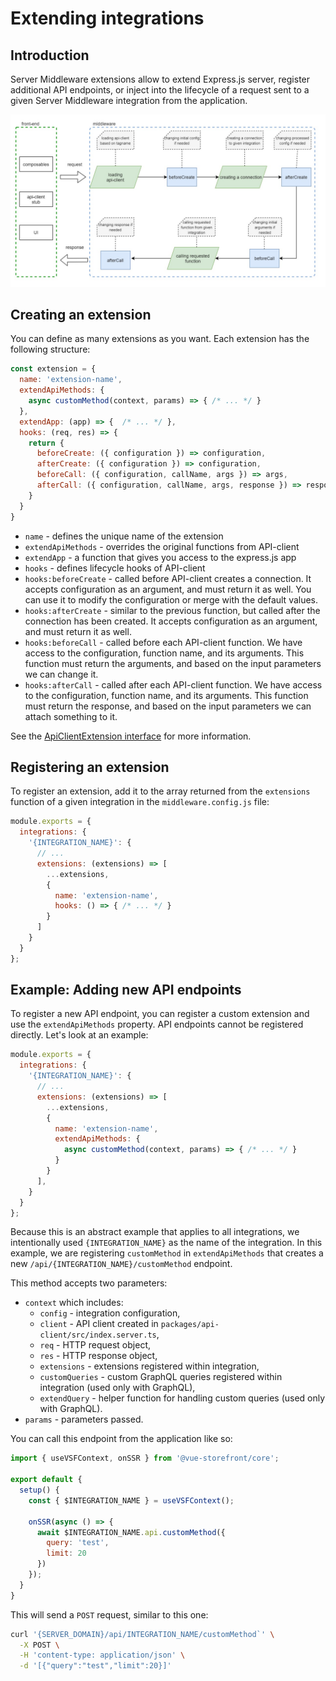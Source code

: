 # Extending integrations

## Introduction

Server Middleware extensions allow to extend Express.js server, register additional API endpoints, or inject into the lifecycle of a request sent to a given Server Middleware integration from the application.

<center>
  <img src="../images/middleware-extensions.jpg" alt="Middleware Extensions" />
</center>

## Creating an extension

You can define as many extensions as you want. Each extension has the following structure:

```js
const extension = {
  name: 'extension-name',
  extendApiMethods: {
    async customMethod(context, params) => { /* ... */ }
  },
  extendApp: (app) => {  /* ... */ },
  hooks: (req, res) => {
    return {
      beforeCreate: ({ configuration }) => configuration,
      afterCreate: ({ configuration }) => configuration,
      beforeCall: ({ configuration, callName, args }) => args,
      afterCall: ({ configuration, callName, args, response }) => response
    }
  }
}
```

- `name` - defines the unique name of the extension
- `extendApiMethods` - overrides the original functions from API-client
- `extendApp` - a function that gives you access to the express.js app
- `hooks` - defines lifecycle hooks of API-client
- `hooks:beforeCreate` - called before API-client creates a connection. It accepts configuration as an argument, and must return it as well. You can use it to modify the configuration or merge with the default values.
- `hooks:afterCreate` - similar to the previous function, but called after the connection has been created. It accepts configuration as an argument, and must return it as well.
- `hooks:beforeCall` - called before each API-client function. We have access to the configuration, function name, and its arguments. This function must return the arguments, and based on the input parameters we can change it.
- `hooks:afterCall` - called after each API-client function. We have access to the configuration, function name, and its arguments. This function must return the response, and based on the input parameters we can attach something to it.

See the [ApiClientExtension interface](/reference/api/core.apiclientextension.html) for more information.

## Registering an extension

To register an extension, add it to the array returned from the `extensions` function of a given integration in the `middleware.config.js` file:

```js
module.exports = {
  integrations: {
    '{INTEGRATION_NAME}': {
      // ...
      extensions: (extensions) => [
        ...extensions,
        {
          name: 'extension-name',
          hooks: () => { /* ... */ }
        }
      ]
    }
  }
};
```

## Example: Adding new API endpoints

To register a new API endpoint, you can register a custom extension and use the `extendApiMethods` property. API endpoints cannot be registered directly. Let's look at an example:

```js
module.exports = {
  integrations: {
    '{INTEGRATION_NAME}': {
      // ...
      extensions: (extensions) => [
        ...extensions,
        {
          name: 'extension-name',
          extendApiMethods: {
            async customMethod(context, params) => { /* ... */ }
          }
        }
      ],
    }
  }
};
```

Because this is an abstract example that applies to all integrations, we intentionally used `{INTEGRATION_NAME}` as the name of the integration. In this example, we are registering `customMethod` in `extendApiMethods` that creates a new `/api/{INTEGRATION_NAME}/customMethod` endpoint.

This method accepts two parameters:

- `context` which includes:
  - `config` - integration configuration,
  - `client` - API client created in `packages/api-client/src/index.server.ts`,
  - `req` - HTTP request object,
  - `res` - HTTP response object,
  - `extensions` - extensions registered within integration,
  - `customQueries` - custom GraphQL queries registered within integration (used only with GraphQL),
  - `extendQuery` - helper function for handling custom queries (used only with GraphQL).
- `params` - parameters passed.

You can call this endpoint from the application like so:

```javascript
import { useVSFContext, onSSR } from '@vue-storefront/core';

export default {
  setup() {
    const { $INTEGRATION_NAME } = useVSFContext();  
  
    onSSR(async () => {
      await $INTEGRATION_NAME.api.customMethod({
        query: 'test',
        limit: 20
      })
    });
  }
}
```

This will send a `POST` request, similar to this one:

```bash
curl '{SERVER_DOMAIN}/api/INTEGRATION_NAME/customMethod`' \
  -X POST \
  -H 'content-type: application/json' \
  -d '[{"query":"test","limit":20}]'
```
